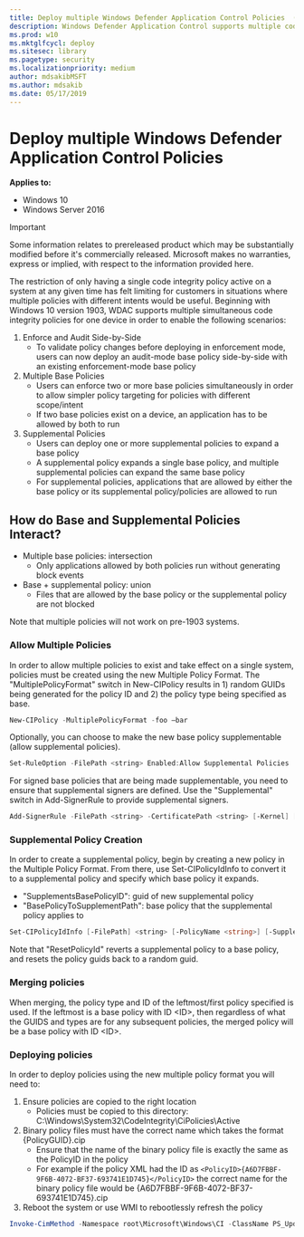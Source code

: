 ```yaml
---
title: Deploy multiple Windows Defender Application Control Policies  (Windows 10)
description: Windows Defender Application Control supports multiple code integrity policies for one device.
ms.prod: w10
ms.mktglfcycl: deploy
ms.sitesec: library
ms.pagetype: security
ms.localizationpriority: medium
author: mdsakibMSFT
ms.author: mdsakib
ms.date: 05/17/2019
---
```


# Deploy multiple Windows Defender Application Control Policies 

**Applies to:**

-   Windows 10
-   Windows Server 2016

>[!IMPORTANT]
>Some information relates to prereleased product which may be substantially modified before it's commercially released. Microsoft makes no warranties, express or implied, with respect to the information provided here.

The restriction of only having a single code integrity policy active on a system at any given time has felt limiting for customers in situations where multiple policies with different intents would be useful. Beginning with Windows 10 version 1903, WDAC supports multiple simultaneous code integrity policies for one device in order to enable the following scenarios:

1. Enforce and Audit Side-by-Side
    - To validate policy changes before deploying in enforcement mode, users can now deploy an audit-mode base policy side-by-side with an existing enforcement-mode base policy
2. Multiple Base Policies
    - Users can enforce two or more base policies simultaneously in order to allow simpler policy targeting for policies with different scope/intent
    - If two base policies exist on a device, an application has to be allowed by both to run
3. Supplemental Policies
    - Users can deploy one or more supplemental policies to expand a base policy
    - A supplemental policy expands a single base policy, and multiple supplemental policies can expand the same base policy
    - For supplemental policies, applications that are allowed by either the base policy or its supplemental policy/policies are allowed to run

## How do Base and Supplemental Policies Interact?

- Multiple base policies: intersection
  - Only applications allowed by both policies run without generating block events
- Base + supplemental policy: union
  - Files that are allowed by the base policy or the supplemental policy are not blocked

Note that multiple policies will not work on pre-1903 systems.

### Allow Multiple Policies

In order to allow multiple policies to exist and take effect on a single system, policies must be created using the new Multiple Policy Format. The "MultiplePolicyFormat" switch in New-CIPolicy results in 1) random GUIDs being generated for the policy ID and 2) the policy type being specified as base.

```powershell
New-CIPolicy -MultiplePolicyFormat -foo –bar
```

Optionally, you can choose to make the new base policy supplementable (allow supplemental policies).

```powershell
Set-RuleOption -FilePath <string> Enabled:Allow Supplemental Policies
```

For signed base policies that are being made supplementable, you need to ensure that supplemental signers are defined. Use the "Supplemental" switch in Add-SignerRule to provide supplemental signers.

```powershell
Add-SignerRule -FilePath <string> -CertificatePath <string> [-Kernel] [-User] [-Update] [-Supplemental] [-Deny]  [<CommonParameters>]
```

### Supplemental Policy Creation

In order to create a supplemental policy, begin by creating a new policy in the Multiple Policy Format. From there, use Set-CIPolicyIdInfo to convert it to a supplemental policy and specify which base policy it expands.
- "SupplementsBasePolicyID": guid of new supplemental policy
- "BasePolicyToSupplementPath": base policy that the supplemental policy applies to

```powershell
Set-CIPolicyIdInfo [-FilePath] <string> [-PolicyName <string>] [-SupplementsBasePolicyID <guid>] [-BasePolicyToSupplementPath <string>] [-ResetPolicyID] [-PolicyId <string>]  [<CommonParameters>]
```

Note that "ResetPolicyId" reverts a supplemental policy to a base policy, and resets the policy guids back to a random guid.

### Merging policies

When merging, the policy type and ID of the leftmost/first policy specified is used. If the leftmost is a base policy with ID \<ID>, then regardless of what the GUIDS and types are for any subsequent policies, the merged policy will be a base policy with ID \<ID>.

### Deploying policies

In order to deploy policies using the new multiple policy format you will need to:

1. Ensure policies are copied to the right location
   - Policies must be copied to this directory: C:\Windows\System32\CodeIntegrity\CiPolicies\Active
2. Binary policy files must have the correct name which takes the format {PolicyGUID}.cip
   - Ensure that the name of the binary policy file is exactly the same as the PolicyID in the policy
   - For example if the policy XML had the ID as `<PolicyID>{A6D7FBBF-9F6B-4072-BF37-693741E1D745}</PolicyID>` the correct name for the binary policy file would be {A6D7FBBF-9F6B-4072-BF37-693741E1D745}.cip
3. Reboot the system or use WMI to rebootlessly refresh the policy

```powershell
Invoke-CimMethod -Namespace root\Microsoft\Windows\CI -ClassName PS_UpdateAndCompareCIPolicy -MethodName Update -Arguments @{FilePath = 'C:\Windows\System32\CodeIntegrity\CiPolicies\Active\{A6D7FBBF-9F6B-4072-BF37-693741E1D745}.cip'}
```
